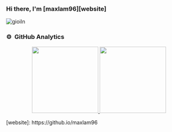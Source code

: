 ### Hi there, I'm [maxlam96][website]

<img align="center" alt="gioiln" src="https://wallpapercave.com/uwp/uwp4207945.png"/>

### ⚙️ &nbsp;GitHub Analytics

<p align="center">
    <a href="https://github.com/lamngocgioi">
        <img height="180em" src="https://github-readme-stats-eight-theta.vercel.app/api?username=lamngocgioi&show_icons=true&theme=algolia&include_all_commits=true&count_private=true"/>
        <img height="180em" src="https://github-readme-stats-eight-theta.vercel.app/api/top-langs/?username=maxlam96&layout=compact&langs_count=8&theme=algolia"/>
    </a>
</p>
[website]: https://github.io/maxlam96

